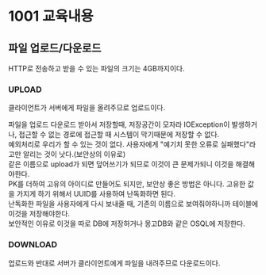 # 1001 교육내용
## 파일 업로드/다운로드
 HTTP로 전송하고 받을 수 있는 파일의 크기는 4GB까지이다.</br>

 
 
### UPLOAD
 클라이언트가 서버에게 파일을 올려주므로 업로드이다.</br>
 
 파일을 업로드 다운로드 받아서 저장할때, 저장공간이 모자라 IOException이 발생하거나, 접근할 수 없는 경로에 접근할 때 시스템이 막기때문에 저장할 수 없다.</br>
 예외처리로 우리가 할 수 있는 것이 없다. 사용자에게 "예기치 못한 오류로 실패했다"라고만 알리는 것이 낫다.(보안상의 이유로)</br>
 같은 이름으로 upload가 되면 덮어쓰기가 되므로 이것이 큰 문제가되니 이것을 해결해야한다.</br>
 PK를 더하여 고유의 아이디로 만들어도 되지만, 보안상 좋은 방법은 아니다. 고유한 값을 가지게 하기 위해서 UUID를 사용하여 난독화하면 된다.</br>
 난독화한 파일을 사용자에게 다시 보내줄 때, 기존의 이름으로 보여줘야하니까 테이블에 이것을 저장해야한다.</br>
 보안적인 이유로 이것을 따로 DB에 저장하거나 몽고DB와 같은 OSQL에 저장한다.</br>
 
 
### DOWNLOAD
 업로드와 반대로 서버가 클라이언트에게 파일을 내려주므로 다운로드이다.
 

 
